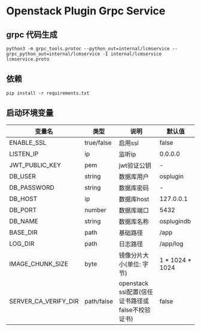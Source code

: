 # Openstack Plugin Grpc Service

## grpc 代码生成

```
python3 -m grpc_tools.protoc --python_out=internal/lcmservice --grpc_python_out=internal/lcmservice -I internal/lcmservice lcmservice.proto
```

## 依赖

```
pip install -r requirements.txt
```

## 启动环境变量
|变量名|类型|说明|默认值|
|---|---|----|----|
|ENABLE_SSL|true/false|启用ssl|false|
|LISTEN_IP|ip|监听ip|0.0.0.0|
|JWT_PUBLIC_KEY|pem|jwt验证公钥|-|
|DB_USER|string|数据库用户|osplugin|
|DB_PASSWORD|string|数据库密码|-|
|DB_HOST|ip|数据库host|127.0.0.1|
|DB_PORT|number|数据库端口|5432|
|DB_NAME|string|数据库名称|osplugindb|
|BASE_DIR|path|基础路径|/app|
|LOG_DIR|path|日志路径|/app/log|
|IMAGE_CHUNK_SIZE|byte|镜像分片大小(单位: 字节)|1 * 1024 * 1024|
|SERVER_CA_VERIFY_DIR|path/false|openstack ssl配置(信任证书路径或false不校验证书)|false|